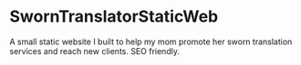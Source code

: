 # SwornTranslatorStaticWeb
A small static website I built to help my mom promote her sworn translation services and reach new clients. SEO friendly.
